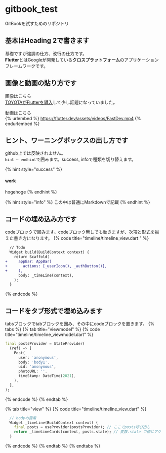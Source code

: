 # gitbook_test
GitBookを試すためのリポジトリ


## 基本はHeading 2で書きます

基礎ですが強調の仕方、改行の仕方です。\
**Flutter**とはGoogleが開発している**クロスプラットフォーム**のアプリケーションフレームワークです。

## 画像と動画の貼り方です
画像はこちら\
[TOYOTAがFlutterを導入](https://techplay.jp/column/1516)して少し話題になっていました。

動画はこちら\
{% urlembed %}
https://flutter.dev/assets/videos/FastDev.mp4
{% endurlembed %}

## ヒント、ワーニングボックスの出し方です
github上では反映されません。\
`hint ~ endhint`で囲みます。success, infoで種類を切り替えます。

{% hint style="success" %}
#### work
hogehoge
{% endhint %}

{% hint style="info" %}
この中は普通にMarkdownで記載
{% endhint %}

## コードの埋め込み方です
codeブロックで囲みます。codeブロック無しでも動きますが、次項と形式を揃えた書き方になります。
{% code title="timeline/timeline_view.dart " %}
```diff
  // Todo
  Widget build(BuildContext context) {
    return Scaffold(
+     appBar: AppBar(
+       actions: [_userIcon(), _authButton()],
+     ),
      body: _timeLine(context),
    );
  }
```
{% endcode %}

## コードをタブ形式で埋め込みます
tabsブロックでtabブロックを囲み、その中にcodeブロックを置きます。
{% tabs %}
{% tab title="viewmodel" %}
{% code title="timeline/timeline_viewmodel.dart" %}
```dart
final postsProvider = StateProvider(
  (ref) => [
    Post(
      user: 'anonymous',
      body: 'body1',
      uid: 'anonymous',
      photoURL: '',
      timeStamp: DateTime(2021),
    ),
  ],
);
```
{% endcode %}
{% endtab %}

{% tab title="view" %}
{% code title="timeline/timeline_view.dart" %}
```dart
  // bodyの要素
  Widget _timeLine(BuildContext context) {
    final posts = useProvider(postsProvider); // ここでposts呼び出し
    return _timeLineCards(context, posts.state); // 変数.state で値にアクセスできる
  }
```
{% endcode %}
{% endtab %}
{% endtabs %}
